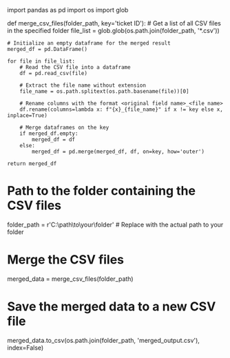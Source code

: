 import pandas as pd
import os
import glob

def merge_csv_files(folder_path, key='ticket ID'):
    # Get a list of all CSV files in the specified folder
    file_list = glob.glob(os.path.join(folder_path, '*.csv'))
    
    # Initialize an empty dataframe for the merged result
    merged_df = pd.DataFrame()
    
    for file in file_list:
        # Read the CSV file into a dataframe
        df = pd.read_csv(file)
        
        # Extract the file name without extension
        file_name = os.path.splitext(os.path.basename(file))[0]
        
        # Rename columns with the format <original field name>_<file name>
        df.rename(columns=lambda x: f"{x}_{file_name}" if x != key else x, inplace=True)
        
        # Merge dataframes on the key
        if merged_df.empty:
            merged_df = df
        else:
            merged_df = pd.merge(merged_df, df, on=key, how='outer')
    
    return merged_df

# Path to the folder containing the CSV files
folder_path = r'C:\path\to\your\folder'  # Replace with the actual path to your folder

# Merge the CSV files
merged_data = merge_csv_files(folder_path)

# Save the merged data to a new CSV file
merged_data.to_csv(os.path.join(folder_path, 'merged_output.csv'), index=False)
